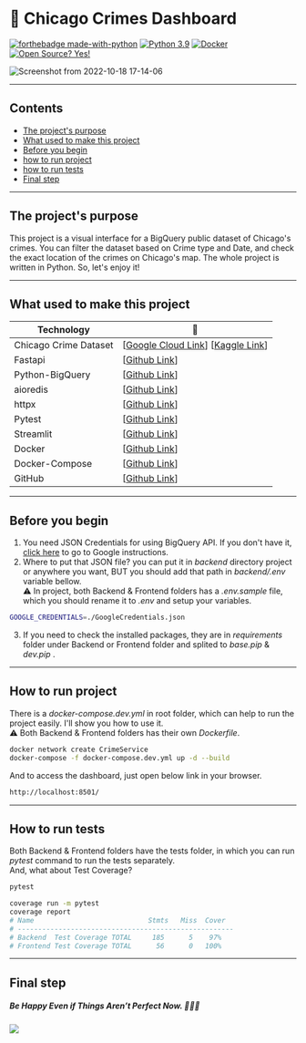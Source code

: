 # 🚨 Chicago Crimes Dashboard
[![forthebadge made-with-python](http://ForTheBadge.com/images/badges/made-with-python.svg)](https://www.python.org/)
[![Python 3.9](https://img.shields.io/badge/python-3.9-blue.svg)](https://www.python.org/downloads/release/python-390/) [![Docker](https://badgen.net/badge/icon/docker?icon=docker&label)](https://https://docker.com/) [![Open Source? Yes!](https://badgen.net/badge/Open%20Source%20%3F/Yes%21/blue?icon=github)](https://github.com/Naereen/badges/)

![Screenshot from 2022-10-18 17-14-06](https://user-images.githubusercontent.com/38611172/196439960-fa6f2882-0ac3-488f-918e-577e95c1d5b8.png)

***
## Contents
- [The project's purpose](#The-project's-purpose)
- [What used to make this project](#What-used-to-make-this-project)
- [Before you begin](#Before-you-begin)
- [how to run project](#How-to-run-project)
- [how to run tests](#How-to-run-tests)
- [Final step](#Final-step)
***

## The project's purpose
This project is a visual interface for a BigQuery public dataset of Chicago's crimes. You can filter the dataset based on Crime type and Date, and check the exact location of the crimes on Chicago's map. The whole project is written in Python.
So, let's enjoy it! 
***

## What used to make this project
| Technology | 🔗 |
| ------ | ------ |
| Chicago Crime Dataset | [[Google Cloud Link](https://console.cloud.google.com/bigquery?p=bigquery-public-data&d=chicago_crime&page=dataset&project=chicagocrime-1665562906614)] [[Kaggle Link](https://www.kaggle.com/code/paultimothymooney/how-to-query-the-chicago-crime-dataset/notebook)] |
| Fastapi | [[Github Link](https://cloud.google.com/bigquery/docs/quickstarts/quickstart-client-libraries#before-you-begin)] |
| Python-BigQuery | [[Github Link](https://github.com/googleapis/python-bigquery)] |
| aioredis | [[Github Link](https://github.com/aio-libs/aioredis-py)] |
| httpx | [[Github Link](https://github.com/encode/httpx)] |
| Pytest | [[Github Link](https://github.com/pytest-dev/pytest)] |
| Streamlit | [[Github Link](https://github.com/streamlit/streamlit)] |
| Docker | [[Github Link](https://github.com/docker-library/python)] |
| Docker-Compose | [[Github Link](https://github.com/docker/compose)] |
| GitHub | [[Github Link](https://github.com/)] |
***

## Before you begin
1. You need JSON Credentials for using BigQuery API.
If you don't have it, [click here](https://cloud.google.com/bigquery/docs/quickstarts/quickstart-client-libraries#before-you-begin) to go to Google instructions. 
2. Where to put that JSON file?
you can put it in _backend_ directory project or anywhere you want, BUT you should add that path in _backend/.env_ variable bellow.
</br>⚠️ In project, both Backend & Frontend folders has a _.env.sample_ file, which you should rename it to _.env_ and setup your variables.
```sh
GOOGLE_CREDENTIALS=./GoogleCredentials.json
```
3. If you need to check the installed packages, they are in _requirements_ folder under Backend or Frontend folder and splited to *base.pip* & *dev.pip* .
***

## How to run project
There is a _docker-compose.dev.yml_ in root folder, which can help to run the project easily. I'll show you how to use it.
</br>⚠️ Both Backend & Frontend folders has their own _Dockerfile_.
```sh
docker network create CrimeService
docker-compose -f docker-compose.dev.yml up -d --build
```
And to access the dashboard, just open below link in your browser.
```sh
http://localhost:8501/
```
***

## How to run tests
Both Backend & Frontend folders have the tests folder, in which you can run _pytest_ command to run the tests separately.
<br/>And, what about Test Coverage?
```sh
pytest

coverage run -m pytest
coverage report
# Name                            Stmts   Miss  Cover
# -----------------------------------------------------
# Backend  Test Coverage TOTAL     185      5    97%
# Frontend Test Coverage TOTAL      56      0   100%

```
***

## Final step
##### Be Happy Even if Things Aren’t Perfect Now. 🎉🎉🎉

![](https://i1.wp.com/justmaths.co.uk/wp-content/uploads/2016/10/celebration-gif.gif)
